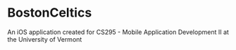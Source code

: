 # BostonCeltics
An iOS application created for CS295 - Mobile Application Development II at the University of Vermont
